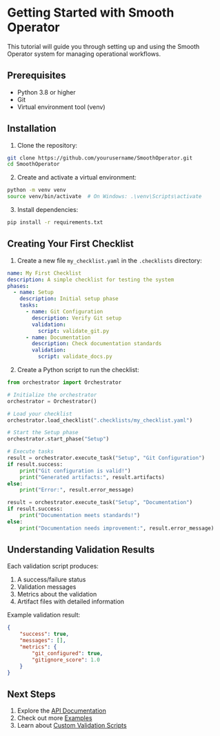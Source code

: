 # Getting Started with Smooth Operator

This tutorial will guide you through setting up and using the Smooth Operator system for managing operational workflows.

## Prerequisites

- Python 3.8 or higher
- Git
- Virtual environment tool (venv)

## Installation

1. Clone the repository:
```bash
git clone https://github.com/yourusername/SmoothOperator.git
cd SmoothOperator
```

2. Create and activate a virtual environment:
```bash
python -m venv venv
source venv/bin/activate  # On Windows: .\venv\Scripts\activate
```

3. Install dependencies:
```bash
pip install -r requirements.txt
```

## Creating Your First Checklist

1. Create a new file `my_checklist.yaml` in the `.checklists` directory:
```yaml
name: My First Checklist
description: A simple checklist for testing the system
phases:
  - name: Setup
    description: Initial setup phase
    tasks:
      - name: Git Configuration
        description: Verify Git setup
        validation:
          script: validate_git.py
      - name: Documentation
        description: Check documentation standards
        validation:
          script: validate_docs.py
```

2. Create a Python script to run the checklist:
```python
from orchestrator import Orchestrator

# Initialize the orchestrator
orchestrator = Orchestrator()

# Load your checklist
orchestrator.load_checklist(".checklists/my_checklist.yaml")

# Start the Setup phase
orchestrator.start_phase("Setup")

# Execute tasks
result = orchestrator.execute_task("Setup", "Git Configuration")
if result.success:
    print("Git configuration is valid!")
    print("Generated artifacts:", result.artifacts)
else:
    print("Error:", result.error_message)

result = orchestrator.execute_task("Setup", "Documentation")
if result.success:
    print("Documentation meets standards!")
else:
    print("Documentation needs improvement:", result.error_message)
```

## Understanding Validation Results

Each validation script produces:
1. A success/failure status
2. Validation messages
3. Metrics about the validation
4. Artifact files with detailed information

Example validation result:
```json
{
    "success": true,
    "messages": [],
    "metrics": {
        "git_configured": true,
        "gitignore_score": 1.0
    }
}
```

## Next Steps

1. Explore the [API Documentation](../api/README.md)
2. Check out more [Examples](../examples/)
3. Learn about [Custom Validation Scripts](./custom_validations.md) 